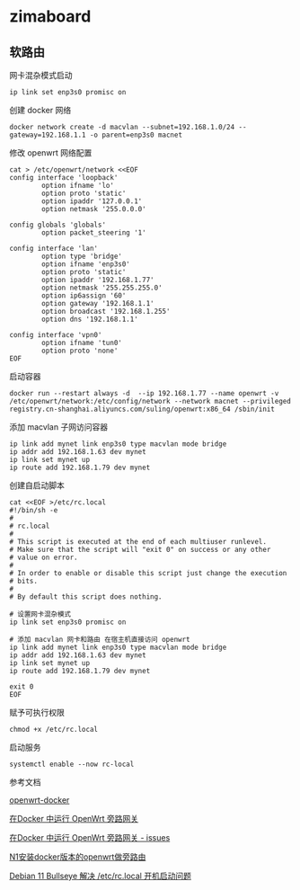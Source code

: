 # zimaboard

## 软路由

网卡混杂模式启动

```shell
ip link set enp3s0 promisc on
```

创建 docker 网络

```shell
docker network create -d macvlan --subnet=192.168.1.0/24 --gateway=192.168.1.1 -o parent=enp3s0 macnet
```

修改 openwrt 网络配置

```shell
cat > /etc/openwrt/network <<EOF
config interface 'loopback'
        option ifname 'lo'
        option proto 'static'
        option ipaddr '127.0.0.1'
        option netmask '255.0.0.0'

config globals 'globals'
        option packet_steering '1'

config interface 'lan'
        option type 'bridge'
        option ifname 'enp3s0'
        option proto 'static'
        option ipaddr '192.168.1.77'
        option netmask '255.255.255.0'
        option ip6assign '60'
        option gateway '192.168.1.1'
        option broadcast '192.168.1.255'
        option dns '192.168.1.1'

config interface 'vpn0'
        option ifname 'tun0'
        option proto 'none'
EOF
```

启动容器

```shell
docker run --restart always -d  --ip 192.168.1.77 --name openwrt -v /etc/openwrt/network:/etc/config/network --network macnet --privileged registry.cn-shanghai.aliyuncs.com/suling/openwrt:x86_64 /sbin/init
```

添加 macvlan 子网访问容器

```shell
ip link add mynet link enp3s0 type macvlan mode bridge
ip addr add 192.168.1.63 dev mynet
ip link set mynet up
ip route add 192.168.1.79 dev mynet
```

创建自启动脚本

```shell
cat <<EOF >/etc/rc.local
#!/bin/sh -e
#
# rc.local
#
# This script is executed at the end of each multiuser runlevel.
# Make sure that the script will "exit 0" on success or any other
# value on error.
#
# In order to enable or disable this script just change the execution
# bits.
#
# By default this script does nothing.

# 设置网卡混杂模式
ip link set enp3s0 promisc on

# 添加 macvlan 网卡和路由 在宿主机直接访问 openwrt
ip link add mynet link enp3s0 type macvlan mode bridge
ip addr add 192.168.1.63 dev mynet
ip link set mynet up
ip route add 192.168.1.79 dev mynet

exit 0
EOF
```

赋予可执行权限

```shell
chmod +x /etc/rc.local
```

启动服务

```shell
systemctl enable --now rc-local
```

参考文档

[openwrt-docker](https://github.com/SuLingGG/OpenWrt-Docker)

[在Docker 中运行 OpenWrt 旁路网关](https://mlapp.cn/376.html)

[在Docker 中运行 OpenWrt 旁路网关 - issues](https://github.com/SuLingGG/blog-comments/issues/2)

[N1安装docker版本的openwrt做旁路由](https://www.mrdoc.fun/doc/140/)

[Debian 11 Bullseye 解决 /etc/rc.local 开机启动问题](https://u.sb/debian-rc-local/)
